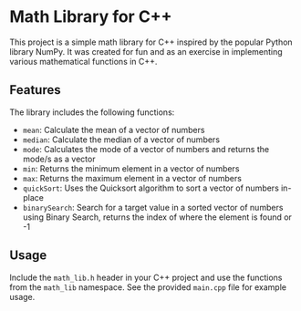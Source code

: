 # Math Library for C++

This project is a simple math library for C++ inspired by the popular Python library NumPy. It was
created for fun and as an exercise in implementing various mathematical functions in C++.

## Features

The library includes the following functions:

- `mean`: Calculate the mean of a vector of numbers
- `median`: Calculate the median of a vector of numbers
- `mode`: Calculates the mode of a vector of numbers and returns the mode/s as a vector
- `min`: Returns the minimum element in a vector of numbers
- `max`: Returns the maximum element in a vector of numbers
- `quickSort`: Uses the Quicksort algorithm to sort a vector of numbers in-place
- `binarySearch`: Search for a target value in a sorted vector of numbers using Binary Search, returns the
  index of where the element is found or -1

## Usage

Include the `math_lib.h` header in your C++ project and use the functions from the `math_lib` namespace.
See the provided `main.cpp` file for example usage.
